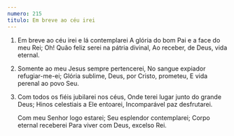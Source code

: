 ```yaml
---
numero: 215
titulo: Em breve ao céu irei
---
```

1. Em breve ao céu irei e lá contemplarei
   A glória do bom Pai e a face do meu Rei;
   Oh! Quão feliz serei na pátria divinal,
   Ao receber, de Deus, vida eternal.

2. Somente ao meu Jesus sempre pertencerei,
   No sangue expiador refugiar-me-ei;
   Glória sublime, Deus, por Cristo, prometeu,
   E vida perenal ao povo Seu.

3. Com todos os fiéis jubilarei nos céus,
   Onde terei lugar junto do grande Deus;
   Hinos celestiais a Ele entoarei,
   Incomparável paz desfrutarei.

   Com meu Senhor logo estarei;
   Seu esplendor contemplarei;
   Corpo eternal receberei
   Para viver com Deus, excelso Rei.
